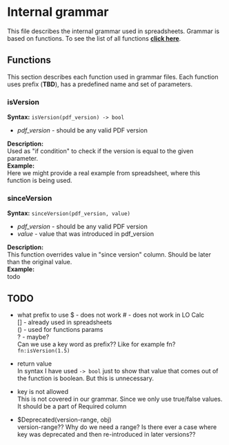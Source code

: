 # Internal grammar  
This file describes the internal grammar used in spreadsheets. Grammar is based on functions. To see the list of all functions [**click here**](##Functions).
## Functions
This section describes each function used in grammar files. Each function uses prefix (**TBD**), has a predefined name and set of parameters.

### isVersion
**Syntax:** `isVersion(pdf_version) -> bool`   
- *pdf_version* - should be any valid PDF version  

**Description:**  
Used as "if condition" to check if the version is equal to the given parameter.  
**Example:**  
Here we might provide a real example from spreadsheet, where this function is being used.  
### sinceVersion  
**Syntax:** `sinceVersion(pdf_version, value)`  
- *pdf_version* - should be any valid PDF version  
- *value* - value that was introduced in pdf_version  

**Description:**  
This function overrides value in "since version" column. Should be later than the original value.  
**Example:**  
todo


## TODO
- what prefix to use
$ - does not work
\# - does not work in LO Calc  
[] - already used in spreadsheets  
() - used for functions params  
? -  maybe?  
Can we use a key word as prefix?? Like for example fn? `fn:isVersion(1.5)`

- return value  
In syntax I have used `-> bool` just to show that value that comes out of the function is boolean. But this is unnecessary.  
- key is not allowed  
This is not covered in our grammar. Since we only use true/false values. It should be a part of Required column  
- $Deprecated(version-range, obj)  
version-range?? Why do we need a range? Is there ever a case where key was deprecated and then re-introduced in later versions??
